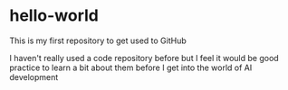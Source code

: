 # hello-world
This is my first repository to get used to GitHub

I haven't really used a code repository before but I feel it would be good practice to learn a bit about them before I get into the world of AI development
